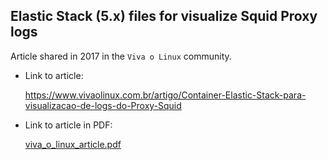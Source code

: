 ## Elastic Stack (5.x) files for visualize Squid Proxy logs

Article shared in 2017 in the `Viva o Linux` community.

- Link to article: 

  https://www.vivaolinux.com.br/artigo/Container-Elastic-Stack-para-visualizacao-de-logs-do-Proxy-Squid

- Link to article in PDF:

  [viva_o_linux_article.pdf](viva_o_linux_article.pdf)
